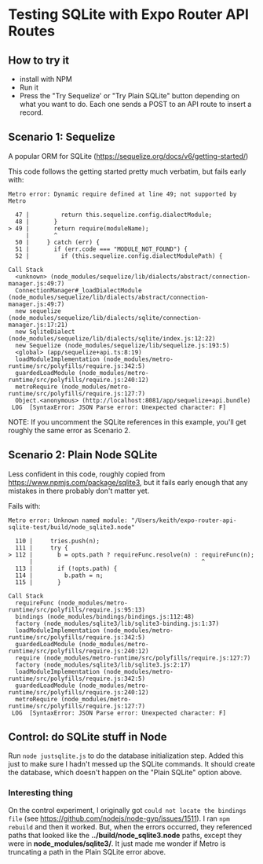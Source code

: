 # Testing SQLite with Expo Router API Routes

## How to try it
- install with NPM
- Run it
- Press the "Try Sequelize' or "Try Plain SQLite" button depending on what you want to do. Each one sends a POST to an API route to insert a record.

## Scenario 1: Sequelize
A popular ORM for SQLite (https://sequelize.org/docs/v6/getting-started/)

This code follows the getting started pretty much verbatim, but fails early with:

```
Metro error: Dynamic require defined at line 49; not supported by Metro

  47 |         return this.sequelize.config.dialectModule;
  48 |       }
> 49 |       return require(moduleName);
     |       ^
  50 |     } catch (err) {
  51 |       if (err.code === "MODULE_NOT_FOUND") {
  52 |         if (this.sequelize.config.dialectModulePath) {

Call Stack
  <unknown> (node_modules/sequelize/lib/dialects/abstract/connection-manager.js:49:7)
  ConnectionManager#_loadDialectModule (node_modules/sequelize/lib/dialects/abstract/connection-manager.js:49:7)
  new sequelize (node_modules/sequelize/lib/dialects/sqlite/connection-manager.js:17:21)
  new SqliteDialect (node_modules/sequelize/lib/dialects/sqlite/index.js:12:22)
  new Sequelize (node_modules/sequelize/lib/sequelize.js:193:5)
  <global> (app/sequelize+api.ts:8:19)
  loadModuleImplementation (node_modules/metro-runtime/src/polyfills/require.js:342:5)
  guardedLoadModule (node_modules/metro-runtime/src/polyfills/require.js:240:12)
  metroRequire (node_modules/metro-runtime/src/polyfills/require.js:127:7)
  Object.<anonymous> (http://localhost:8081/app/sequelize+api.bundle)
 LOG  [SyntaxError: JSON Parse error: Unexpected character: F]
```

NOTE: If you uncomment the SQLite references in this example, you'll get roughly the same error as Scenario 2.

## Scenario 2: Plain Node SQLite
Less confident in this code, roughly copied from https://www.npmjs.com/package/sqlite3, but it fails early enough that any mistakes in there probably don't matter yet.

Fails with:
```
Metro error: Unknown named module: "/Users/keith/expo-router-api-sqlite-test/build/node_sqlite3.node"

  110 |     tries.push(n);
  111 |     try {
> 112 |       b = opts.path ? requireFunc.resolve(n) : requireFunc(n);
      |                                                ^
  113 |       if (!opts.path) {
  114 |         b.path = n;
  115 |       }

Call Stack
  requireFunc (node_modules/metro-runtime/src/polyfills/require.js:95:13)
  bindings (node_modules/bindings/bindings.js:112:48)
  factory (node_modules/sqlite3/lib/sqlite3-binding.js:1:37)
  loadModuleImplementation (node_modules/metro-runtime/src/polyfills/require.js:342:5)
  guardedLoadModule (node_modules/metro-runtime/src/polyfills/require.js:240:12)
  require (node_modules/metro-runtime/src/polyfills/require.js:127:7)
  factory (node_modules/sqlite3/lib/sqlite3.js:2:17)
  loadModuleImplementation (node_modules/metro-runtime/src/polyfills/require.js:342:5)
  guardedLoadModule (node_modules/metro-runtime/src/polyfills/require.js:240:12)
  metroRequire (node_modules/metro-runtime/src/polyfills/require.js:127:7)
 LOG  [SyntaxError: JSON Parse error: Unexpected character: F]
```

## Control: do SQLite stuff in Node
Run `node justsqlite.js` to do the database initialization step. Added this just to make sure I hadn't messed up the SQLite commands. It should create the database, which doesn't happen on the "Plain SQLite" option above.

### Interesting thing
On the control experiment, I originally got `could not locate the bindings file` (see https://github.com/nodejs/node-gyp/issues/1511). I ran `npm rebuild` and then it worked. But, when the errors occurred, they referenced paths that looked like the **../build/node_sqlite3.node** paths, except they were in **node_modules/sqlite3/**. It just made me wonder if Metro is truncating a path in the Plain SQLite error above.